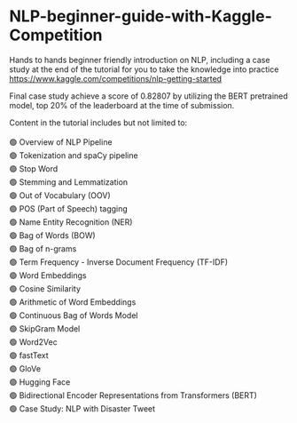 # NLP-beginner-guide-with-Kaggle-Competition

Hands to hands beginner friendly introduction on NLP, including a case study at the end of the tutorial for you to take the knowledge into practice https://www.kaggle.com/competitions/nlp-getting-started

Final case study achieve a score of 0.82807 by utilizing the BERT pretrained model, top 20% of the leaderboard at the time of submission.

Content in the tutorial includes but not limited to: <br>
<br>
🟢 Overview of NLP Pipeline <br>
🟢 Tokenization and spaCy pipeline <br>
🟢 Stop Word <br>
🟢 Stemming and Lemmatization <br>
🟢 Out of Vocabulary (OOV) <br>
🟢 POS (Part of Speech) tagging <br>
🟢 Name Entity Recognition (NER) <br>
🟢 Bag of Words (BOW) <br>
🟢 Bag of n-grams <br>
🟢 Term Frequency - Inverse Document Frequency (TF-IDF) <br>
🟢 Word Embeddings <br>
🟢 Cosine Similarity <br>
🟢 Arithmetic of Word Embeddings <br>
🟢 Continuous Bag of Words Model <br>
🟢 SkipGram Model <br>
🟢 Word2Vec <br>
🟢 fastText <br>
🟢 GloVe <br>
🟢 Hugging Face <br>
🟢 Bidirectional Encoder Representations from Transformers (BERT) <br>
🟢 Case Study: NLP with Disaster Tweet <br>
